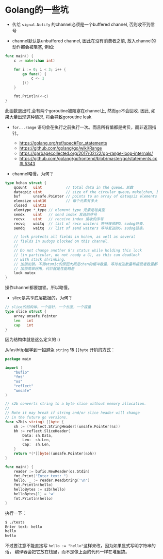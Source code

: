 # Golang的一些坑

- 传给 `signal.Notify` 的channel必须是一个buffered channel, 否则收不到信号

- channel默认是unbuffered channel, 因此在没有消费者之前, 放入channel的动作都会被阻塞, 例如:

```go
func main() {
    c := make(chan int)

    for i := 0; i < 3; i++ {
        go func() {
            c <- 1
        }()
    }

    fmt.Println(<-c)
}
```

此函数退出时,会有两个goroutine被阻塞在channel上, 然而gc不会回收. 因此, 如果大量出现这种情况, 将会导致goroutine leak.

- `for...range` 语句会在执行之前执行一次。而且所有值都是拷贝，而非返回指针。

    - https://golang.org/ref/spec#For_statements
    - https://github.com/golang/go/wiki/Range
    - https://garbagecollected.org/2017/02/22/go-range-loop-internals/
    - https://github.com/golang/gofrontend/blob/master/go/statements.cc#L5343

- channel略慢，为何？

```go
type hchan struct {
	qcount   uint           // total data in the queue。总数
	dataqsiz uint           // size of the circular queue。make(chan, 3)中的3.大小。也是下面的buf的大小
	buf      unsafe.Pointer // points to an array of dataqsiz elements
	elemsize uint16         // 每个元素有多大
	closed   uint32
	elemtype *_type // element type 元素是啥类型
	sendx    uint   // send index 发送的序号
	recvx    uint   // receive index 接收的序号
	recvq    waitq  // list of recv waiters 等待接收的G。sudog链表。
	sendq    waitq  // list of send waiters 等待发送的G。sudog链表。

	// lock protects all fields in hchan, as well as several
	// fields in sudogs blocked on this channel.
	//
	// Do not change another G's status while holding this lock
	// (in particular, do not ready a G), as this can deadlock
	// with stack shrinking.
	// 加锁加锁。不用atomic的原因大概是chan的缓冲数量，等待发送数量和接受者数量都不定的吧。
    // 加锁简单好用，代价就是性能略差
	lock mutex
}
```

操作channel都要加锁。所以略慢。

- slice是共享底层数据的，为何？

```go
// slice的结构体，一个指针，一个长度，一个容量
type slice struct {
	array unsafe.Pointer
	len   int
	cap   int
}
```

因为结构体就是这么定义的 :)

从fasthttp里学到一招避免 `string` 转 `[]byte` 开销的方式：

```go
package main

import (
	"bufio"
	"fmt"
	"os"
	"reflect"
	"unsafe"
)

// s2b converts string to a byte slice without memory allocation.
//
// Note it may break if string and/or slice header will change
// in the future go versions.
func s2b(s string) []byte {
	sh := (*reflect.StringHeader)(unsafe.Pointer(&s))
	bh := reflect.SliceHeader{
		Data: sh.Data,
		Len:  sh.Len,
		Cap:  sh.Len,
	}
	return *(*[]byte)(unsafe.Pointer(&bh))
}

func main() {
	reader := bufio.NewReader(os.Stdin)
	fmt.Print("Enter text: ")
	hello, _ := reader.ReadString('\n')
	fmt.Println(hello)
	helloBytes := s2b(hello)
	helloBytes[1] = 'w'
	fmt.Println(hello)
}
```

执行一下：

```bash
$ ./tests 
Enter text: hello
hello
hwllo
```

不过要注意不能直接写 `hello := "hello"`这样来改，因为如果显式写明字符串的话，
编译器会把它放在栈里，而不是像上面的代码一样在堆里搞。
